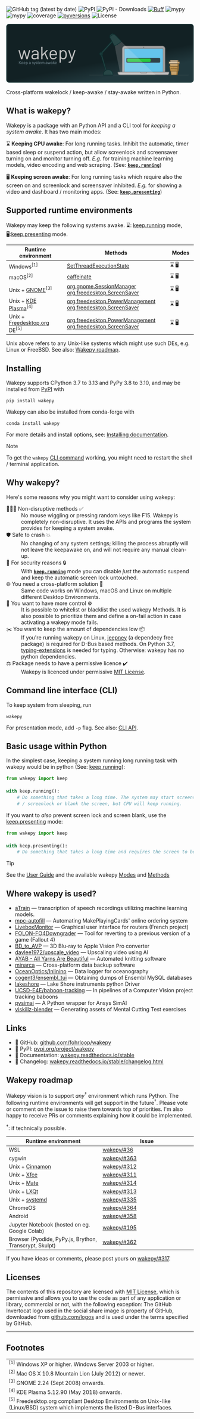 ![GitHub tag (latest by date)](https://img.shields.io/github/v/tag/fohrloop/wakepy)&nbsp;![PyPI](https://img.shields.io/pypi/v/wakepy)&nbsp;![PyPI - Downloads](https://img.shields.io/pypi/dm/wakepy)&nbsp;[![Ruff](https://img.shields.io/endpoint?url=https://raw.githubusercontent.com/astral-sh/ruff/main/assets/badge/v2.json)](https://github.com/astral-sh/ruff)&nbsp;![mypy](https://img.shields.io/badge/mypy-checked-blue)&nbsp;![mypy](https://img.shields.io/badge/code_style-black-black)&nbsp;![coverage](https://img.shields.io/badge/coverage-100%25-32bb13)
[![pyversions](https://img.shields.io/pypi/pyversions/wakepy.svg)](https://pypi.python.org/pypi/wakepy)&nbsp;![License](https://img.shields.io/github/license/fohrloop/wakepy)

![](./docs/source/img/wakepy-banner.svg)

Cross-platform wakelock / keep-awake / stay-awake written in Python.

<!-- wakepy readme beginning -->
## What is wakepy?

Wakepy is a package with an Python API and a CLI tool for *keeping a system awake*. It has two main modes:

⌛ **Keeping CPU awake**:  For long running tasks. Inhibit the automatic, timer based sleep or suspend action, but allow screenlock and screensaver turning on and monitor turning off. *E.g.* for training machine learning models, video encoding and web scraping. (See: <a href="https://wakepy.readthedocs.io/stable/modes.html#keep-running-mode"><b><code>keep.running</code></b></a>)

🖥️ **Keeping screen awake**:  For long running tasks which require also the screen on and screenlock and screensaver inhibited.  *E.g.* for showing a video and dashboard / monitoring apps. (See: <a href="https://wakepy.readthedocs.io/stable/modes.html#keep-presenting-mode"><b><code>keep.presenting</code></b></a>)

## Supported runtime environments

Wakepy may keep the following systems awake. ⌛: <a href="https://wakepy.readthedocs.io/stable/modes.html#keep-running-mode">keep.running</a> mode, 🖥️:<a href="https://wakepy.readthedocs.io/stable/modes.html#keep-presenting-mode">keep.presenting</a> mode.


<table class="wakepy-table">
  <colgroup>
    <col style="width: 31%;">
    <col style="width: 55%;">
    <col style="width: 14%;">
  </colgroup>
  <thead>
    <tr>
      <th>Runtime environment</th>
      <th>Methods</th>
      <th>Modes</th>
    </tr>
  </thead>
  <tbody>
    <tr>
      <td>Windows<sup>[1]</sup></td>
      <td><a href="https://wakepy.readthedocs.io/stable/methods-reference.html#setthreadexecutionstate">SetThreadExecutionState</a></td>
      <td>⌛ 🖥️</td>
    </tr>
    <tr>
      <td>macOS<sup>[2]</sup></td>
      <td><a href="https://wakepy.readthedocs.io/stable/methods-reference.html#macos-caffeinate">caffeinate</a></td>
      <td>⌛ 🖥️</td>
    </tr>
    <tr>
      <td>Unix + <a href="https://en.wikipedia.org/wiki/GNOME">GNOME</a><sup>[3]</sup></td>
      <td><a href="https://wakepy.readthedocs.io/stable/methods-reference.html#org-gnome-sessionmanager">org.gnome.SessionManager</a><br>
      <a href="https://wakepy.readthedocs.io/stable/methods-reference.html#org-freedesktop-screensaver">org.freedesktop.ScreenSaver</a></td>
      <td>⌛ 🖥️</td>
    </tr>
    <tr>
      <td>Unix + <a href="https://en.wikipedia.org/wiki/KDE_Plasma">KDE Plasma</a><sup>[4]</sup></td>
      <td><a href="https://wakepy.readthedocs.io/stable/methods-reference.html#org-freedesktop-powermanagement">org.freedesktop.PowerManagement</a><br>
      <a href="https://wakepy.readthedocs.io/stable/methods-reference.html#org-freedesktop-screensaver">org.freedesktop.ScreenSaver</a></td>
      <td>⌛ 🖥️</td>
    </tr>
    <tr>
      <td>Unix + <a href="https://en.wikipedia.org/wiki/Freedesktop.org">Freedesktop.org</a> DE<sup>[5]</sup></td>
      <td>
      <a href="https://wakepy.readthedocs.io/stable/methods-reference.html#org-freedesktop-powermanagement">org.freedesktop.PowerManagement</a><br>
      <a href="https://wakepy.readthedocs.io/stable/methods-reference.html#org-freedesktop-screensaver">org.freedesktop.ScreenSaver</a>
      </td>
      <td>⌛ 🖥️</td>
    </tr>
  </tbody>
</table>

Unix above refers to any Unix-like systems which might use such DEs, e.g. Linux or FreeBSD. See also: [Wakepy roadmap](#wakepy-roadmap).

## Installing

Wakepy supports CPython 3.7 to 3.13 and PyPy 3.8 to 3.10, and may be installed from [PyPI](https://pypi.org/project/wakepy/) with

```
pip install wakepy
```

Wakepy can also be installed from conda-forge with
```
conda install wakepy
```
For more details and install options, see: [Installing documentation](https://wakepy.readthedocs.io/stable/installing.html).

<!-- wakepy readme at install before note -->
> [!NOTE]
> To get the `wakepy` <a href="https://wakepy.readthedocs.io/stable/cli-api.html">CLI command</a> working, you might need to restart the shell / terminal application.
<!-- wakepy readme at install after note -->

## Why wakepy?
Here's some reasons why you might want to consider using wakepy:


<dl>
  <dt>🙅🏼‍♂️ Non-disruptive methods ✅</dt>
  <dd>No mouse wiggling or pressing random keys like F15. Wakepy is completely non-disruptive. It uses the APIs and programs the system provides for keeping a system awake.</dd>
  <dt>🛡️ Safe to crash 💥</dt>
  <dd>No changing of any system settings; killing the process abruptly will not leave the keepawake on, and will not require any manual clean-up.</dd>
  <dt>🚨 For security reasons 🔒</dt>
  <dd>With <a href="https://wakepy.readthedocs.io/stable/modes.html#keep-running-mode"><b><code>keep.running</code></b></a> mode you can disable <i>just</i> the automatic suspend and keep the automatic screen lock untouched.</dd>
  <dt>🌐 You need a cross-platform solution 🦸</dt>
  <dd>Same code works on Windows, macOS and Linux on multiple different Desktop Environments.</dd>
  <dt>💪 You want to have more control ⚙️</dt>
  <dd>It is possible to whitelist or blacklist the used wakepy Methods. It is also possible to prioritize them and define a on-fail action in case activating a wakepy mode fails.</dd>
  <dt>✂️ You want to keep the amount of dependencies low 📦</dt>
  <dd>If you're running wakepy on Linux,  <a href="https://jeepney.readthedocs.io/">jeepney</A> (a dependecy free package) is required for D-Bus based methods. On Python 3.7,  <a href="https://pypi.org/project/typing-extensions/">typing-extensions</a> is needed for typing. Otherwise: wakepy has no python dependencies.</dd>
  <dt>⚖️ Package needs to have a permissive licence ✔️</dt>
  <dd>Wakepy is licenced under permissive <a href="https://github.com/fohrloop/wakepy/blob/main/LICENSE.txt">MIT License</a>.</dd>
</dl>


## Command line interface (CLI)

To keep system from sleeping, run

```
wakepy
```

For presentation mode, add `-p` flag. See also: <a href="https://wakepy.readthedocs.io/stable/cli-api.html">CLI API</a>.

## Basic usage within Python

In the simplest case, keeping a system running long running task with wakepy would be in python (See: <a href="https://wakepy.readthedocs.io/stable/modes.html#keep-running-mode">keep.running</a>):


```python
from wakepy import keep

with keep.running():
    # Do something that takes a long time. The system may start screensaver
    # / screenlock or blank the screen, but CPU will keep running.
```

If you want to *also* prevent screen lock and screen blank, use the <a href="https://wakepy.readthedocs.io/stable/modes.html#keep-presenting-mode">keep.presenting</a> mode:

```python
from wakepy import keep

with keep.presenting():
    # Do something that takes a long time and requires the screen to be awake
```
<!-- wakepy readme basic usage before tip -->

> [!TIP]
> See the [User Guide](https://wakepy.readthedocs.io/stable/user-guide.html) and the available wakepy [Modes](https://wakepy.readthedocs.io/stable/modes.html) and [Methods](https://wakepy.readthedocs.io/stable/methods-reference.html)


<!-- wakepy readme where used -->
## Where wakepy is used?

- [aTrain](https://github.com/JuergenFleiss/aTrain) — transcription of speech recordings utilizing machine learning models.
- [mpc-autofill](https://github.com/chilli-axe/mpc-autofill) — Automating MakePlayingCards' online ordering system
- [LiveboxMonitor](https://github.com/p-dor/LiveboxMonitor) — Graphical user interface for routers (French project)
- [FOLON-FO4Downgrader](https://github.com/Fallout-London/FOLON-FO4Downgrader) — Tool for reverting to a previous version of a game (Fallout 4)
- [BD_to_AVP](https://github.com/cbusillo/BD_to_AVP) — 3D Blu-ray to Apple Vision Pro converter
- [davlee1972/upscale_video](https://github.com/davlee1972/upscale_video) — Upscaling video using AI
- [AYAB - All Yarns Are Beautiful](https://github.com/AllYarnsAreBeautiful/ayab-desktop/) — Automated knitting software
- [minarca](https://github.com/ikus060/minarca) — Cross-platform data backup software
- [OceanOptics/Inlinino](https://github.com/OceanOptics/Inlinino) — Data logger for oceanography
- [cogent3/ensembl_tui](https://github.com/cogent3/ensembl_tui) —  Obtaining dumps of Ensembl MySQL databases
- [lakeshore](https://github.com/lakeshorecryotronics/python-driver) — Lake Shore instruments python Driver
- [UCSD-E4E/baboon-tracking](https://github.com/UCSD-E4E/baboon-tracking) — In pipelines of a Computer Vision project tracking baboons
- [pysimai](https://github.com/ansys/pysimai) — A Python wrapper for Ansys SimAI
- [viskillz-blender](https://www.sciencedirect.com/science/article/pii/S2352711023000249) — Generating assets of Mental Cutting Test exercises


## Links


- 🖤 GitHub: [github.com/fohrloop/wakepy](https://github.com/fohrloop/wakepy)
- 🐍 PyPI: [pypi.org/project/wakepy](https://pypi.org/project/wakepy/)
- 📖 Documentation: [wakepy.readthedocs.io/stable](https://wakepy.readthedocs.io/stable)
- 📝 Changelog: [wakepy.readthedocs.io/stable/changelog.html](https://wakepy.readthedocs.io/stable/changelog.html)


## Wakepy roadmap

Wakepy vision is to support *any*<sup>†</sup> environment which runs Python. The following runtime environments will get support in the future<sup>†</sup>. Please vote or comment on the issue to raise them towards top of priorities. I'm also happy to receive PRs or comments explaining how it could be implemented.

<sup>†</sup>: if technically possible.

<table class="wakepy-table">
  <colgroup>
    <col style="width: 50%;">
    <col style="width: 50%;">
  </colgroup>
  <thead>
    <tr>
      <th>Runtime environment</th>
      <th>Issue</th>
    </tr>
  </thead>
  <tbody>
    <tr>
      <td>WSL</td>
      <td><a href="https://github.com/fohrloop/wakepy/issues/36">wakepy/#36</a></td>
    </tr>
    <tr>
      <td>cygwin</td>
      <td><a href="https://github.com/fohrloop/wakepy/issues/363">wakepy/#363</a></td>
    </tr>
    <tr>
      <td>Unix + <a href="https://en.wikipedia.org/wiki/Cinnamon_(desktop_environment)">Cinnamon</a></td>
      <td><a href="https://github.com/fohrloop/wakepy/issues/312">wakepy/#312</a></td>
    </tr>
    <tr>
      <td>Unix + <a href="https://en.wikipedia.org/wiki/Xfce">Xfce</a></td>
      <td><a href="https://github.com/fohrloop/wakepy/issues/311">wakepy/#311</a></td>
    </tr>
    <tr>
      <td>Unix + <a href="https://en.wikipedia.org/wiki/MATE_(desktop_environment)">Mate</a></td>
      <td><a href="https://github.com/fohrloop/wakepy/issues/314">wakepy/#314</a></td>
    </tr>
    <tr>
      <td>Unix + <a href="https://en.wikipedia.org/wiki/LXQt">LXQt</a></td>
      <td><a href="https://github.com/fohrloop/wakepy/issues/313">wakepy/#313</a></td>
    </tr>
    <tr>
      <td>Unix + <a href="https://en.wikipedia.org/wiki/Systemd">systemd</a></td>
      <td><a href="https://github.com/fohrloop/wakepy/issues/335">wakepy/#335</a></td>
    </tr>
    <tr>
      <td>ChromeOS</td>
      <td><a href="https://github.com/fohrloop/wakepy/issues/364">wakepy/#364</a></td>
    </tr>
    <tr>
      <td>Android</td>
      <td><a href="https://github.com/fohrloop/wakepy/issues/358">wakepy/#358</a></td>
    </tr>
    <tr>
      <td>Jupyter Notebook (hosted on eg. Google Colab)</td>
      <td><a href="https://github.com/fohrloop/wakepy/issues/195">wakepy/#195</a></td>
    </tr>
    <tr>
      <td>Browser (Pyodide, PyPy.js, Brython, Transcrypt, Skulpt)</td>
      <td><a href="https://github.com/fohrloop/wakepy/issues/362">wakepy/#362</a></td>
    </tr>
  </tbody>
</table>

If you have ideas or comments, please post yours on [wakepy/#317](https://github.com/fohrloop/wakepy/discussions/317).

## Licenses

The contents of this repository are licensed with [MIT License](https://github.com/fohrloop/wakepy/blob/main/LICENSE.txt), which is permissive and allows you to use the code as part of any application or library, commercial or not, with the following exception: The GitHub Invertocat logo used in the social share image is property of GitHub, downloaded from [github.com/logos](https://github.com/logos) and is used under the terms specified by GitHub.

---------------

## Footnotes

|                                                                                                                                             |
| ------------------------------------------------------------------------------------------------------------------------------------------- |
| <sup>[1]</sup> Windows XP or higher. Windows Server 2003 or higher.                                                                         |
| <sup>[2]</sup> Mac OS X 10.8 Mountain Lion (July 2012) or newer.                                                                            |
| <sup>[3]</sup> GNOME 2.24 (Sept 2008) onwards.                                                                                              |
| <sup>[4]</sup> KDE Plasma 5.12.90 (May 2018) onwards.                                                                                       |
| <sup>[5]</sup> Freedesktop.org compliant Desktop Environments on Unix-like (Linux/BSD) system which implements the listed D-Bus interfaces. |

<!-- wakepy readme after footnotes -->

